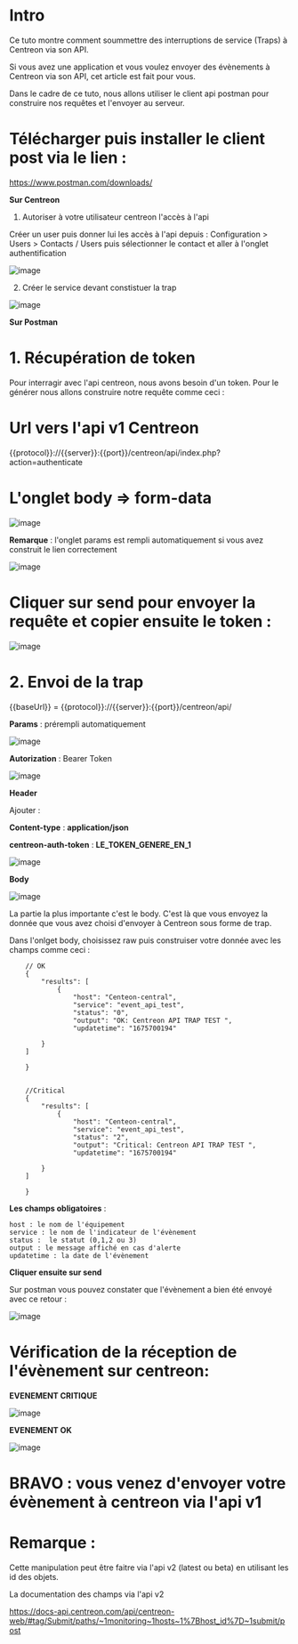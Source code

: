 # Intro

Ce tuto montre comment soummettre des interruptions de service (Traps) à Centreon via son API.

Si vous avez une application et vous voulez envoyer des évènements à Centreon via son API, cet article est fait pour vous.

Dans le cadre de ce tuto, nous allons utiliser le client api postman pour construire nos requêtes et l'envoyer au serveur.

# Télécharger puis installer le client post via le lien :

https://www.postman.com/downloads/

**Sur Centreon** 

1. Autoriser à votre utilisateur centreon l'accès à l'api

Créer un user puis donner lui les accès à l'api depuis : Configuration  >  Users  >  Contacts / Users puis sélectionner le contact et aller à l'onglet authentification

![image](https://user-images.githubusercontent.com/61230711/217044167-457f07b4-0b16-4f55-84f6-368c8109305a.png)

2. Créer le service devant constistuer la trap

![image](https://user-images.githubusercontent.com/61230711/217050526-833ba13b-3675-457d-9425-13322c237cba.png)


**Sur Postman**

# 1. Récupération de token

Pour interragir avec l'api centreon, nous avons besoin d'un token. Pour le générer nous allons construire notre requête comme ceci :

# Url vers l'api v1 Centreon

{{protocol}}://{{server}}:{{port}}/centreon/api/index.php?action=authenticate

# L'onglet body => form-data

![image](https://user-images.githubusercontent.com/61230711/217046507-00af0be8-83a0-4d8d-9565-5519e40446a2.png)

**Remarque** : l'onglet params est rempli automatiquement si vous avez construit le lien correctement

![image](https://user-images.githubusercontent.com/61230711/217046738-7c7bda90-50ed-4eba-b497-fc12cbb5538f.png)

# Cliquer sur send pour envoyer la requête et copier ensuite le token :

![image](https://user-images.githubusercontent.com/61230711/217048220-cf0bf853-bec9-473b-9dc4-c967d4bed118.png)


# 2. Envoi de la trap

{{baseUrl}} = {{protocol}}://{{server}}:{{port}}/centreon/api/

**Params** : prérempli automatiquement

![image](https://user-images.githubusercontent.com/61230711/217051536-75db2878-2aa3-47f5-80b9-7647e18cfeec.png)

**Autorization** : Bearer Token

![image](https://user-images.githubusercontent.com/61230711/217051754-73bdec55-6c23-4795-9941-5d2f67fc861e.png)


**Header**

Ajouter :

**Content-type** : **application/json**

**centreon-auth-token** : **LE_TOKEN_GENERE_EN_1**

![image](https://user-images.githubusercontent.com/61230711/217052066-748ab7db-6016-4f9d-bdcc-12aa57982265.png)


**Body**

![image](https://user-images.githubusercontent.com/61230711/217050912-3dda5389-5e43-4e92-b340-ecd9578d1083.png)


La partie la plus importante c'est le body. C'est là que vous envoyez la donnée que vous avez choisi d'envoyer à Centreon sous forme de trap.

Dans l'onlget body, choisissez raw puis construiser votre donnée avec les champs comme ceci :


        // OK
        {
            "results": [
                {
                    "host": "Centeon-central",
                    "service": "event_api_test",
                    "status": "0",
                    "output": "OK: Centreon API TRAP TEST ",
                    "updatetime": "1675700194"

            }
        ]

        }


        //Critical
        {
            "results": [
                {
                    "host": "Centeon-central",
                    "service": "event_api_test",
                    "status": "2",
                    "output": "Critical: Centreon API TRAP TEST ",
                    "updatetime": "1675700194"

            }
        ]

        }


**Les champs obligatoires** : 

    host : le nom de l'équipement
    service : le nom de l'indicateur de l'évènement
    status :  le statut (0,1,2 ou 3)
    output : le message affiché en cas d'alerte
    updatetime : la date de l'évènement
    
**Cliquer ensuite sur send**

Sur postman vous pouvez constater que l'évènement a bien été envoyé avec ce retour :


![image](https://user-images.githubusercontent.com/61230711/217054947-83c9f038-3e19-453b-a62c-29f59b8456b8.png)


# Vérification de la réception de l'évènement sur centreon:

**EVENEMENT CRITIQUE**

![image](https://user-images.githubusercontent.com/61230711/217054839-47f499b8-51ca-40c0-b018-97c2a50776d3.png)

**EVENEMENT OK**

![image](https://user-images.githubusercontent.com/61230711/217055232-0c63181f-e38d-4e36-a943-652dc7fcc296.png)



# BRAVO : vous venez d'envoyer votre évènement à centreon via l'api v1

# Remarque :
 
 Cette manipulation peut être faitre via l'api v2 (latest ou beta) en utilisant les id des objets. 
 
 La documentation des champs via l'api v2
 
 https://docs-api.centreon.com/api/centreon-web/#tag/Submit/paths/~1monitoring~1hosts~1%7Bhost_id%7D~1submit/post
